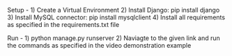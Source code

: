 Setup - 1) Create a Virtual Environment
        2) Install Django: pip install django
        3) Install MySQL connector: pip install mysqlclient
        4) Install all requirements as specified in the requirements.txt file

Run - 1) python manage.py runserver
      2) Naviagte to the given link and run the commands as specified in the video demonstration example

